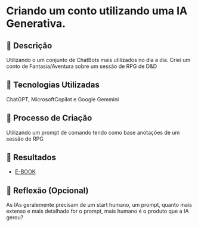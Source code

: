 # Criando um conto utilizando uma IA Generativa.

## 📒 Descrição
Utilizando o um conjunto de ChatBots mais utilizados no dia a dia. Criei um conto de Fantasia/Aventura sobre um sessão de RPG de D&D

## 🤖 Tecnologias Utilizadas
ChatGPT, MicrosoftCopilot e Google Gemmini

## 🧐 Processo de Criação
Utilizando um prompt de comando tendo como base anotações de um sessão de RPG

## 🚀 Resultados
- [E-BOOK](/exemplos/E-BOOK.md)

## 💭 Reflexão (Opcional)
As IAs geralemente precisam de um start humano, um prompt, quanto mais extenso e mais detalhado for o prompt, mais humano é o produto que a IA gerou?
